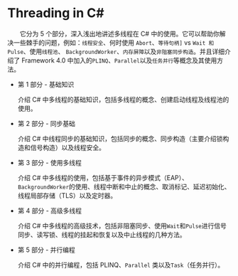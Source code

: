  # Threading in C#

　　它分为 5 个部分，深入浅出地讲述多线程在 C# 中的使用。它可以帮助你解决一些棘手的问题，例如：`线程安全`、何时使用 `Abort`、`等待句柄]` vs `Wait 和 Pulse`、使用`线程池`、 `BackgroundWorker`、`内存屏障`以及`非阻塞同步构造`。并且详细介绍了 Framework 4.0 中加入的`PLINQ`、`Parallel`以及`任务并行`等概念及其使用方法。

- 第 1 部分 - 基础知识

  介绍 C# 中多线程的基础知识，包括多线程的概念、创建启动线程及线程池的使用。

- 第 2 部分 - 同步基础

  介绍 C# 中线程同步的基础知识，包括同步的概念、同步构造（主要介绍锁构造和信号构造）以及线程安全。

- 第 3 部分 - 使用多线程

  介绍 C# 中多线程的使用，包括基于事件的异步模式（EAP）、`BackgroundWorker`的使用、线程中断和中止的概念、取消标记、延迟初始化、线程局部存储（TLS）以及定时器。

- 第 4 部分 - 高级多线程

  介绍 C# 中多线程的高级技术，包括非阻塞同步、使用`Wait`和`Pulse`进行信号同步、读写锁、线程的挂起和恢复以及中止线程的几种方法。

- 第 5 部分 - 并行编程

  介绍 C# 中的并行编程，包括 PLINQ、`Parallel` 类以及`Task`（任务并行）。